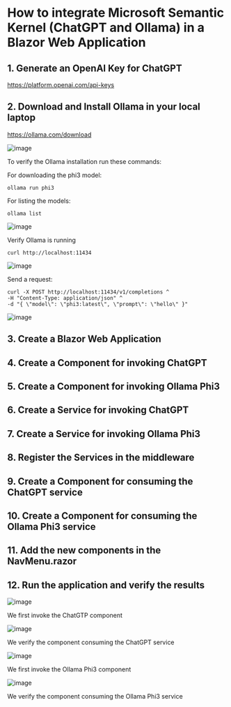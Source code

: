 # How to integrate Microsoft Semantic Kernel (ChatGPT and Ollama) in a Blazor Web Application

## 1. Generate an OpenAI Key for ChatGPT

https://platform.openai.com/api-keys

## 2. Download and Install Ollama in your local laptop

https://ollama.com/download

![image](https://github.com/user-attachments/assets/b89a70a5-a5ff-4f81-83e4-ea352d7d1fd9)

To verify the Ollama installation run these commands:

For downloading the phi3 model:

```
ollama run phi3
```

For listing the models:

```
ollama list
```

![image](https://github.com/user-attachments/assets/caf096b3-2d59-4534-b943-6685e3f1f3ef)

Verify Ollama is running

```
curl http://localhost:11434
```

![image](https://github.com/user-attachments/assets/f54ed356-d5b5-4e97-8652-e5abee40df6b)

Send a request:

```
curl -X POST http://localhost:11434/v1/completions ^
-H "Content-Type: application/json" ^
-d "{ \"model\": \"phi3:latest\", \"prompt\": \"hello\" }"
```

![image](https://github.com/user-attachments/assets/fd1abcd5-967a-44f8-adc4-82ed4d784783)

## 3. Create a Blazor Web Application


## 4. Create a Component for invoking ChatGPT


## 5. Create a Component for invoking Ollama Phi3 


## 6. Create a Service for invoking ChatGPT


## 7. Create a Service for invoking Ollama Phi3



## 8. Register the Services in the middleware 


## 9. Create a Component for consuming the ChatGPT service


## 10. Create a Component for consuming the Ollama Phi3 service


## 11. Add the new components in the NavMenu.razor


## 12. Run the application and verify the results

![image](https://github.com/user-attachments/assets/5c686d06-f31e-401e-98fa-9f10bfe378ce)

We first invoke the ChatGTP component

![image](https://github.com/user-attachments/assets/27e6fedb-7b44-4743-8f4b-e3575fef959b)

We verify the component consuming the ChatGPT service

![image](https://github.com/user-attachments/assets/d8ca6469-e509-41ee-8878-fff5e0156b28)

We first invoke the Ollama Phi3 component

![image](https://github.com/user-attachments/assets/b74d8c66-56cc-4823-aac7-f661ac5cbc79)

We verify the component consuming the Ollama Phi3 service


